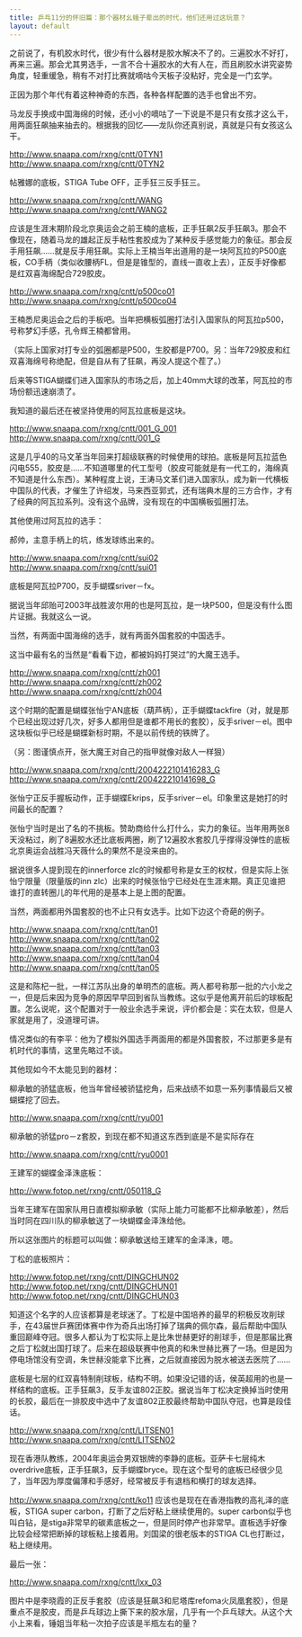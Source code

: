 ```yaml
---
title: 乒乓11分的怀旧篇：那个器材幺蛾子辈出的时代，他们还用过这玩意？
layout: default
---
```


之前说了，有机胶水时代，很少有什么器材是胶水解决不了的。三遍胶水不好打，再来三遍。那会尤其男选手，一言不合十遍胶水的大有人在，而且刷胶水讲究姿势角度，轻重缓急，稍有不对打比赛就嘀咕今天板子没粘好，完全是一门玄学。

正因为那个年代有着这种神奇的东西，各种各样配置的选手也曾出不穷。

马龙反手换成中国海绵的时候，还小小的嘀咕了一下说是不是只有女孩才这么干，用两面狂飙抽来抽去的。根据我的回忆——龙队你还真别说，真就是只有女孩这么干。

http://www.snaapa.com/rxng/cntt/0TYN1
http://www.snaapa.com/rxng/cntt/0TYN2

帖雅娜的底板，STIGA Tube OFF，正手狂三反手狂三。

http://www.snaapa.com/rxng/cntt/WANG
http://www.snaapa.com/rxng/cntt/WANG2

应该是生涯末期阶段北京奥运会之前王楠的底板，正手狂飙2反手狂飙3。那会不像现在，随着马龙的雄起正反手粘性套胶成为了某种反手感觉能力的象征。那会反手用狂飙……就是反手用狂飙。实际上王楠当年出道用的是一块阿瓦拉的P500底板，CO手柄（类似收腰柄FL，但是是锥型的，直线一直收上去），正反手好像都是红双喜海绵配合729胶皮。

http://www.snaapa.com/rxng/cntt/p500co01
http://www.snaapa.com/rxng/cntt/p500co04

王楠悉尼奥运会之后的手板吧。当年把横板弧圈打法引入国家队的阿瓦拉p500，号称梦幻手感，孔令辉王楠都曾用。

（实际上国家对打专业的弧圈都是P500，生胶都是P700。另：当年729胶皮和红双喜海绵号称绝配，但是自从有了狂飙，再没人提这个茬了。）

后来等STIGA蝴蝶们进入国家队的市场之后，加上40mm大球的改革，阿瓦拉的市场份额迅速崩溃了。

我知道的最后还在被坚持使用的阿瓦拉底板是这块。

http://www.snaapa.com/rxng/cntt/001_G_001
http://www.snaapa.com/rxng/cntt/001_G

这是几乎40的马文革当年回来打超级联赛的时候使用的球拍。底板是阿瓦拉蓝色闪电555，胶皮是……不知道哪里的代工型号（胶皮可能就是有一代工的，海绵真不知道是什么东西）。某种程度上说，王涛马文革们进入国家队，成为新一代横板中国队的代表，才催生了许绍发，马来西亚郭式，还有瑞典木屋的三方合作，才有了经典的阿瓦拉系列。没有这个品牌，没有现在的中国横板弧圈打法。

其他使用过阿瓦拉的选手：

郝帅，主意手柄上的坑，练发球练出来的。

http://www.snaapa.com/rxng/cntt/sui02
http://www.snaapa.com/rxng/cntt/sui01

底板是阿瓦拉P700，反手蝴蝶sriver－fx。

据说当年邱贻可2003年战胜波尔用的也是阿瓦拉，是一块P500，但是没有什么图片证据。我就这么一说。


当然，有两面中国海绵的选手，就有两面外国套胶的中国选手。

这当中最有名的当然是“看看下边，都被妈妈打哭过”的大魔王选手。

http://www.snaapa.com/rxng/cntt/zh001
http://www.snaapa.com/rxng/cntt/zh002
http://www.snaapa.com/rxng/cntt/zh004

这个时期的配置是蝴蝶张怡宁AN底板（葫芦柄），正手蝴蝶tackfire（对，就是那个已经出现过好几次，好多人都用但是谁都不用长的套胶），反手sriver－el。图中这块板似乎已经是蝴蝶新标时期，不是以前传统的铁牌了。

（另：图谨慎点开，张大魔王对自己的指甲就像对敌人一样狠）

http://www.snaapa.com/rxng/cntt/2004222101416283_G
http://www.snaapa.com/rxng/cntt/200422210141698_G

张怡宁正反手握板动作，正手蝴蝶Ekrips，反手sriver－el。印象里这是她打的时间最长的配置？

张怡宁当时是出了名的不挑板。赞助商给什么打什么，实力的象征。当年用两张8天没粘过，刷了8遍胶水还比底板两圈，刷了12遍胶水套胶几乎撑得没弹性的底板北京奥运会战胜冯天薇什么的果然不是没来由的。

据说很多人提到现在的innerforce zlc的时候都号称是女王的权杖，但是实际上张怡宁限量（限量版的inn zlc）出来的时候张怡宁已经处在生涯末期。真正见谁把谁打的直转圈儿的年代用的是基本上是上图的配置。

当然，两面都用外国套胶的也不止只有女选手。比如下边这个奇葩的例子。

http://www.snaapa.com/rxng/cntt/tan01
http://www.snaapa.com/rxng/cntt/tan02
http://www.snaapa.com/rxng/cntt/tan03
http://www.snaapa.com/rxng/cntt/tan04
http://www.snaapa.com/rxng/cntt/tan05

这是和陈杞一批，一样江苏队出身的单明杰的底板。两人都号称那一批的六小龙之一，但是后来因为竞争的原因早早回到省队当教练。这似乎是他离开前后的球板配置。怎么说呢，这个配置对于一般业余选手来说，评价都会是：实在太软，但是人家就是用了，没道理可讲。

情况类似的有李平：他为了模拟外国选手两面用的都是外国套胶，不过那更多是有机时代的事情，这里先略过不谈。

其他现如今不太能见到的器材：

柳承敏的骄猛底板，他当年曾经被骄猛挖角，后来战绩不如意一系列事情最后又被蝴蝶挖了回去。

http://www.snaapa.com/rxng/cntt/ryu001

柳承敏的骄猛pro－z套胶，到现在都不知道这东西到底是不是实际存在

http://www.snaapa.com/rxng/cntt/ryu0001

王建军的蝴蝶金泽洙底板：

http://www.fotop.net/rxng/cntt/050118_G

当年王建军在国家队用日直模拟柳承敏（实际上能力可能都不比柳承敏差），然后当时同在四川队的柳承敏送了一块蝴蝶金泽洙给他。

所以这张图片的标题可以叫做：柳承敏送给王建军的金泽洙，嗯。

丁松的底板照片：

http://www.fotop.net/rxng/cntt/DINGCHUN02
http://www.fotop.net/rxng/cntt/DINGCHUN01
http://www.fotop.net/rxng/cntt/DINGCHUN03

知道这个名字的人应该都算是老球迷了。丁松是中国培养的最早的积极反攻削球手，在43届世乒赛团体赛中作为奇兵出场打掉了瑞典的佩尔森，最后帮助中国队重回巅峰夺冠。很多人都认为丁松实际上是比朱世赫更好的削球手，但是那届比赛之后丁松就出国打球了。后来在超级联赛中他真的和朱世赫比赛了一场。但是因为停电场馆没有空调，朱世赫没能拿下比赛，之后就直接因为脱水被送去医院了……

底板是七层的红双喜特制削球板，结构不明。如果没记错的话，侯英超用的也是一样结构的底板。正手狂飙3，反手友谊802正胶。据说当年丁松决定换掉当时使用的长胶，最后在一排胶皮中选中了友谊802正胶最终帮助中国队夺冠，也算是段佳话。

http://www.snaapa.com/rxng/cntt/LITSEN01
http://www.snaapa.com/rxng/cntt/LITSEN02

现在香港队教练，2004年奥运会男双银牌的李静的底板。亚萨卡七层纯木overdrive底板，正手狂飙3，反手蝴蝶bryce。现在这个型号的底板已经很少见了，当年因为厚度偏薄和手感好，经常被反手有退档和横打的球友选择。

http://www.snaapa.com/rxng/cntt/ko11
应该也是现在在香港指教的高礼泽的底板，STIGA super carbon，打断了之后好粘上继续使用的。super carbon似乎也叫白钻，是stiga非常早的碳素底板之一，但是同时停产也非常早。直板选手好像比较会经常把断掉的球板粘上接着用。刘国梁的很老版本的STIGA CL也打断过，粘上继续用。

最后一张：

http://www.snaapa.com/rxng/cntt/lxx_03

图片中是李晓霞的正反手套胶（应该是狂飙3和尼塔库refoma火凤凰套胶），但是重点不是胶皮，而是乒乓球边上撕下来的胶水层，几乎有一个乒乓球大。从这个大小上来看，锤姐当年粘一次拍子应该是半瓶左右的量？
